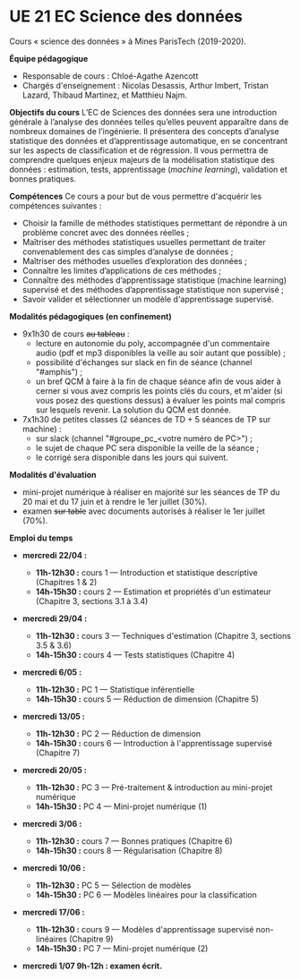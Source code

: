 # UE 21 EC Science des données
Cours « science des données » à Mines ParisTech (2019-2020). 

__Équipe pédagogique__
* Responsable de cours : Chloé-Agathe Azencott
* Chargés d'enseignement : Nicolas Desassis, Arthur Imbert, Tristan Lazard, Thibaud Martinez, et Matthieu Najm.

__Objectifs du cours__
L’EC de Sciences des données sera une introduction générale à l’analyse des données telles qu’elles peuvent apparaître dans de nombreux domaines de l’ingénierie. Il présentera des concepts d’analyse statistique des données et d’apprentissage automatique, en se concentrant sur les aspects de classification et de régression. Il vous permettra de comprendre quelques enjeux majeurs de la modélisation statistique des données : estimation, tests, apprentissage (_machine learning_), validation et bonnes pratiques. 

__Compétences__
Ce cours a pour but de vous permettre d'acquérir les compétences suivantes :
* Choisir la famille de méthodes statistiques permettant de répondre à un problème concret avec des données réelles ;
* Maîtriser des méthodes statistiques usuelles permettant de traiter convenablement des cas simples d’analyse de données ;
* Maîtriser des méthodes usuelles d’exploration des données ;
* Connaître les limites d’applications de ces méthodes ;
* Connaître des méthodes d’apprentissage statistique (machine learning) supervisé et des méthodes d’apprentissage statistique non supervisé ;
* Savoir valider et sélectionner un modèle d'apprentissage supervisé.

__Modalités pédagogiques (en confinement)__
* 9x1h30 de cours ~~au tableau~~ :
  * lecture en autonomie du poly, accompagnée d'un commentaire audio (pdf et mp3 disponibles la veille au soir autant que possible) ;
  * possibilité d'échanges sur slack en fin de séance (channel "#amphis") ;
  * un bref QCM à faire à la fin de chaque séance afin de vous aider à cerner si vous avez compris les points clés du cours, et m'aider (si vous posez des questions dessus) à évaluer les points mal compris sur lesquels revenir. La solution du QCM est donnée.
* 7x1h30 de petites classes (2 séances de TD + 5 séances de TP sur machine) :
  * sur slack (channel "#groupe_pc_<votre numéro de PC>") ;
  * le sujet de chaque PC sera disponible la veille de la séance ;
  * le corrigé sera disponible dans les jours qui suivent.

__Modalités d'évaluation__
* mini-projet numérique à réaliser en majorité sur les séances de TP du 20 mai et du 17 juin et à rendre le 1er juillet (30%).
* examen ~~sur table~~ avec documents autorisés à réaliser le 1er juillet (70%). 

__Emploi du temps__
* __mercredi 22/04 :__ 
  * __11h-12h30 :__ cours 1 — Introduction et statistique descriptive (Chapitres 1 & 2)
  * __14h-15h30 :__ cours 2 — Estimation et propriétés d'un estimateur (Chapitre 3, sections 3.1 à 3.4)

* __mercredi 29/04 :__
  * __11h-12h30 :__ cours 3 — Techniques d'estimation (Chapitre 3, sections 3.5 & 3.6)
  * __14h-15h30 :__ cours 4 — Tests statistiques (Chapitre 4)

* __mercredi 6/05 :__
  * __11h-12h30 :__ PC 1 — Statistique inférentielle
  * __14h-15h30 :__ cours 5 — Réduction de dimension (Chapitre 5)

* __mercredi 13/05 :__
  * __11h-12h30 :__ PC 2 — Réduction de dimension 
  * __14h-15h30 :__ cours 6 — Introduction à l'apprentissage supervisé (Chapitre 7)

* __mercredi 20/05 :__
  * __11h-12h30 :__ PC 3 — Pré-traitement & introduction au mini-projet numérique
  * __14h-15h30 :__ PC 4 — Mini-projet numérique (1)

* __mercredi 3/06 :__
  * __11h-12h30 :__ cours 7 — Bonnes pratiques (Chapitre 6)
  * __14h-15h30 :__ cours 8 — Régularisation (Chapitre 8)

* __mercredi 10/06 :__
  * __11h-12h30 :__ PC 5 — Sélection de modèles 
  * __14h-15h30 :__ PC 6 — Modèles linéaires pour la classification

* __mercredi 17/06 :__
  * __11h-12h30 :__ cours 9 — Modèles d'apprentissage supervisé non-linéaires (Chapitre 9) 
  * __14h-15h30 :__ PC 7 — Mini-projet numérique (2)

* __mercredi 1/07 9h-12h : examen écrit.__
